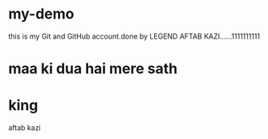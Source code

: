 # my-demo
this is my Git and GitHub account.done by LEGEND AFTAB KAZI......1111111111

# maa ki dua hai mere sath

# king
aftab kazi
